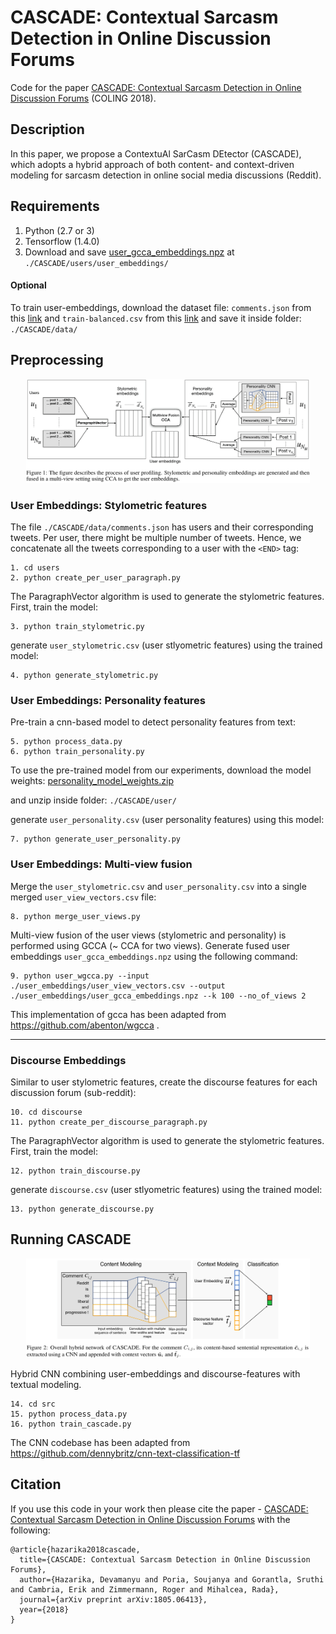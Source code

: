 # CASCADE: Contextual Sarcasm Detection in Online Discussion Forums

Code for the paper [CASCADE: Contextual Sarcasm Detection in Online Discussion Forums](https://arxiv.org/abs/1805.06413) (COLING 2018).

## Description

In this paper, we propose a ContextuAl SarCasm DEtector (CASCADE), which adopts a hybrid approach of both content- and context-driven modeling for sarcasm detection in online social media discussions (Reddit).

## Requirements
1. Python (2.7 or 3)  
2. Tensorflow (1.4.0)  
3. Download and save [user_gcca_embeddings.npz](https://drive.google.com/file/d/1mQoe_48LO67plyo98DVeCC9NabVXdm82/view?usp=sharing) at `./CASCADE/users/user_embeddings/`

#### Optional 
To train user-embeddings, download the dataset file: `comments.json` from this [link](https://drive.google.com/file/d/1ew-85sh2z3fv1yGgIwBoeIHUvP8fMnxU/view?usp=sharing) and `train-balanced.csv` from this [link](https://drive.google.com/file/d/1Rm_rtF6OvjzQCdhZqjnqrbuDBDUbZ4P1/view?usp=sharing) and save it inside folder: `./CASCADE/data/`




## Preprocessing


<p align="center">
  <img src="cca.jpg" alt = "User Embeddings" width="90%">
</p>

### User Embeddings: Stylometric features

The file `./CASCADE/data/comments.json` has users and their corresponding tweets. Per user, there might be multiple number of tweets. Hence, we concatenate all the tweets corresponding to a user with the `<END>` tag:

```
1. cd users
2. python create_per_user_paragraph.py
```

The ParagraphVector algorithm is used to generate the stylometric features. First, train the model:

```
3. python train_stylometric.py
```
generate `user_stylometric.csv` (user stlyometric features) using the trained model: 
```
4. python generate_stylometric.py
```

### User Embeddings: Personality features

Pre-train a cnn-based model to detect personality features from text:
```
5. python process_data.py
6. python train_personality.py
```
To use the pre-trained model from our experiments, download the model weights: [personality_model_weights.zip](https://drive.google.com/file/d/1KK0p6tStgaEXLtAni1u3_W2jGlq8g1Nq/view?usp=sharing)  

and unzip inside folder: `./CASCADE/user/`

generate `user_personality.csv` (user personality features) using this model:

```
7. python generate_user_personality.py
```

### User Embeddings: Multi-view fusion

Merge the `user_stylometric.csv` and `user_personality.csv` into a single merged `user_view_vectors.csv` file:
```
8. python merge_user_views.py
```
Multi-view fusion of the user views (stylometric and personality) is performed using GCCA (~ CCA for two views). Generate fused user embeddings `user_gcca_embeddings.npz` using the following command:

```
9. python user_wgcca.py --input ./user_embeddings/user_view_vectors.csv --output ./user_embeddings/user_gcca_embeddings.npz --k 100 --no_of_views 2
```
This implementation of gcca has been adapted from <https://github.com/abenton/wgcca> .

***

### Discourse Embeddings

Similar to user stylometric features, create the discourse features for each discussion forum (sub-reddit):
```
10. cd discourse
11. python create_per_discourse_paragraph.py
```
The ParagraphVector algorithm is used to generate the stylometric features. First, train the model:

```
12. python train_discourse.py
```
generate `discourse.csv` (user stlyometric features) using the trained model: 
```
13. python generate_discourse.py
```

## Running CASCADE


<p align="center">
  <img src="overall_model.jpg" alt = "Hybrid CNN" width="90%">
</p>

Hybrid CNN combining user-embeddings and discourse-features with textual modeling. 
```
14. cd src
15. python process_data.py
16. python train_cascade.py
```
The CNN codebase has been adapted from <https://github.com/dennybritz/cnn-text-classification-tf>


## Citation

If you use this code in your work then please cite the paper - [CASCADE: Contextual Sarcasm Detection in Online Discussion Forums](https://arxiv.org/abs/1805.06413) with the following:

```
@article{hazarika2018cascade,
  title={CASCADE: Contextual Sarcasm Detection in Online Discussion Forums},
  author={Hazarika, Devamanyu and Poria, Soujanya and Gorantla, Sruthi and Cambria, Erik and Zimmermann, Roger and Mihalcea, Rada},
  journal={arXiv preprint arXiv:1805.06413},
  year={2018}
}
```










